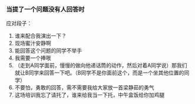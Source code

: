 ### 当提了一个问题没有人回答时

应对段子：
1. 谁来配合我演出一下？
2. 现场蜜汁安静啊
3. 能回答这个问题的同学不举手
4. 我需要一个捧哏
5. （走到A同学面前，慢慢的做向他递话筒的动作，然后对着A同学说）那我们就让B同学来回答一下吧。（B同学不是你面前这个，而是一个坐其他位置的同学）
6. 不要怕，勇敢的回答，需不需要我给大家放一首梁静茹的勇气
7. 这场培训我忘了请托了，谁来给我当一下托，中午盒饭给你加鸡腿
